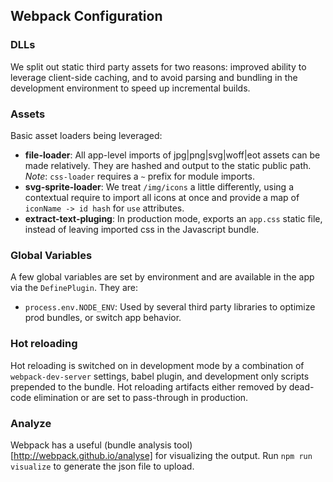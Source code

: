 ## Webpack Configuration

### DLLs

We split out static third party assets for two reasons: improved ability to leverage client-side caching, and to avoid parsing and bundling in the development environment to speed up incremental builds.

### Assets

Basic asset loaders being leveraged:

* **file-loader**: All app-level imports of jpg|png|svg|woff|eot assets can be made relatively. They are hashed and output to the static public path. _Note_: `css-loader` requires a `~` prefix for module imports.
* **svg-sprite-loader**: We treat `/img/icons` a little differently, using a contextual require to import all icons at once and provide a map of `iconName -> id hash` for `use` attributes.
* **extract-text-pluging**: In production mode, exports an `app.css` static file, instead of leaving imported css in the Javascript bundle.

### Global Variables

A few global variables are set by environment and are available in the app via the `DefinePlugin`. They are:

* `process.env.NODE_ENV`: Used by several third party libraries to optimize prod bundles, or switch app behavior.

### Hot reloading

Hot reloading is switched on in development mode by a combination of `webpack-dev-server` settings, babel plugin, and development only scripts prepended to the bundle. Hot reloading artifacts either removed by dead-code elimination or are set to pass-through in production.

### Analyze

Webpack has a useful (bundle analysis tool)[http://webpack.github.io/analyse] for visualizing the output. Run `npm run visualize` to generate the json file to upload.
